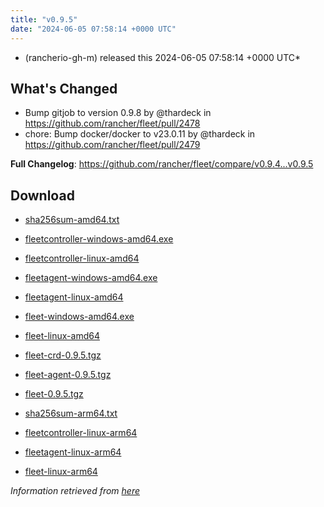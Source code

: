 ```yaml
---
title: "v0.9.5"
date: "2024-06-05 07:58:14 +0000 UTC"
---
```



*  (rancherio-gh-m) released this 2024-06-05 07:58:14 +0000 UTC*


## What's Changed
* Bump gitjob to version 0.9.8 by @thardeck in https://github.com/rancher/fleet/pull/2478
* chore: Bump docker/docker to v23.0.11 by @thardeck in https://github.com/rancher/fleet/pull/2479


**Full Changelog**: https://github.com/rancher/fleet/compare/v0.9.4...v0.9.5


## Download

* [sha256sum-amd64.txt](https://github.com/rancher/fleet/releases/download/v0.9.5/sha256sum-amd64.txt)

* [fleetcontroller-windows-amd64.exe](https://github.com/rancher/fleet/releases/download/v0.9.5/fleetcontroller-windows-amd64.exe)

* [fleetcontroller-linux-amd64](https://github.com/rancher/fleet/releases/download/v0.9.5/fleetcontroller-linux-amd64)

* [fleetagent-windows-amd64.exe](https://github.com/rancher/fleet/releases/download/v0.9.5/fleetagent-windows-amd64.exe)

* [fleetagent-linux-amd64](https://github.com/rancher/fleet/releases/download/v0.9.5/fleetagent-linux-amd64)

* [fleet-windows-amd64.exe](https://github.com/rancher/fleet/releases/download/v0.9.5/fleet-windows-amd64.exe)

* [fleet-linux-amd64](https://github.com/rancher/fleet/releases/download/v0.9.5/fleet-linux-amd64)

* [fleet-crd-0.9.5.tgz](https://github.com/rancher/fleet/releases/download/v0.9.5/fleet-crd-0.9.5.tgz)

* [fleet-agent-0.9.5.tgz](https://github.com/rancher/fleet/releases/download/v0.9.5/fleet-agent-0.9.5.tgz)

* [fleet-0.9.5.tgz](https://github.com/rancher/fleet/releases/download/v0.9.5/fleet-0.9.5.tgz)

* [sha256sum-arm64.txt](https://github.com/rancher/fleet/releases/download/v0.9.5/sha256sum-arm64.txt)

* [fleetcontroller-linux-arm64](https://github.com/rancher/fleet/releases/download/v0.9.5/fleetcontroller-linux-arm64)

* [fleetagent-linux-arm64](https://github.com/rancher/fleet/releases/download/v0.9.5/fleetagent-linux-arm64)

* [fleet-linux-arm64](https://github.com/rancher/fleet/releases/download/v0.9.5/fleet-linux-arm64)



*Information retrieved from [here](https://github.com/rancher/fleet/releases/tag/v0.9.5)*

